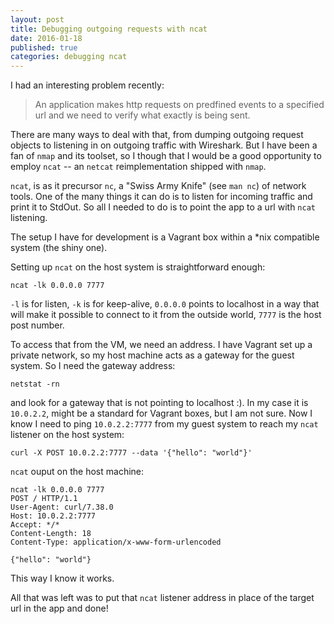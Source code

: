 ```yaml
---
layout: post
title: Debugging outgoing requests with ncat
date: 2016-01-18
published: true
categories: debugging ncat
---
```


I had an interesting problem recently:

> An application makes http requests on predfined events to a specified url and we need to verify what exactly is
> being sent.

There are many ways to deal with that, from dumping outgoing request objects to listening in on outgoing traffic with
Wireshark. But I have been a fan of `nmap` and its toolset, so I though that I would be a good opportunity to employ
`ncat` -- an `netcat` reimplementation shipped with `nmap`. 

`ncat`, is as it precursor `nc`, a "Swiss Army Knife" (see `man nc`) of network tools. One of the many things it can do
is to listen for incoming traffic and print it to StdOut. So all I needed to do is to point the app to a url with `ncat`
listening. 

The setup I have for development is a Vagrant box within a \*nix compatible system (the shiny one). 

Setting up `ncat` on the host system is straightforward enough:

    ncat -lk 0.0.0.0 7777

`-l` is for listen, `-k` is for keep-alive, `0.0.0.0` points to localhost in a way that will make it possible to connect
to it from the outside world, `7777` is the host post number.

To access that from the VM, we need an address. I have Vagrant set up a private network, so my host machine acts as a
gateway for the guest system. So I need the gateway address:

    netstat -rn 

and look for a gateway that is not pointing to localhost :). In my case it is `10.0.2.2`, might be a standard for
Vagrant boxes, but I am not sure. Now I know I need to ping `10.0.2.2:7777` from my guest system to reach my `ncat` listener on the host
system:

    curl -X POST 10.0.2.2:7777 --data '{"hello": "world"}'

`ncat` ouput on the host machine:

    ncat -lk 0.0.0.0 7777
    POST / HTTP/1.1
    User-Agent: curl/7.38.0
    Host: 10.0.2.2:7777
    Accept: */*
    Content-Length: 18
    Content-Type: application/x-www-form-urlencoded

    {"hello": "world"}

This way I know it works. 

All that was left was to put that `ncat` listener address in place of the target url in the app and done!
